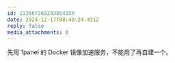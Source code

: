 ```yaml
---
id: 113667265293854359
date: 2024-12-17T08:40:24.431Z
reply: false
media_attachments: 0
---
```


先用 1panel 的 Docker 镜像加速服务，不能用了再自建一个。

